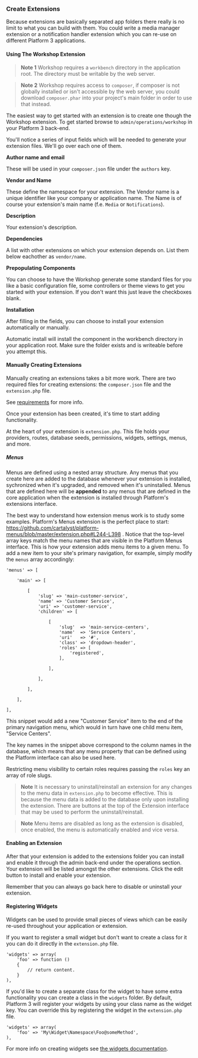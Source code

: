 ### Create Extensions

Because extensions are basically separated app folders there really is no limit to what you can build with them. You could write a media manager extension or a notification handler extension which you can re-use on different Platform 3 applications.

#### Using The Workshop Extension

> **Note 1** Workshop requires a `workbench` directory in the application root. The directory must be writable by the web server.

> **Note 2** Workshop requires access to `composer`, if composer is not globally installed or isn't accessible by the web server, you could download `composer.phar` into your project's main folder in order to use that instead.

The easiest way to get started with an extension is to create one though the Workshop extension. To get started browse to `admin/operations/workshop` in your Platform 3 back-end.

You'll notice a series of input fields which will be needed to generate your extension files. We'll go over each one of them.

**Author name and email**

These will be used in your `composer.json` file under the `authors` key.

**Vendor and Name**

These define the namespace for your extension. The Vendor name is a unique identifier like your company or application name. The Name is of course your extension's main name (f.e. `Media` or `Notifications`).

**Description**

Your extension's description.

**Dependencies**

A list with other extensions on which your extension depends on. List them below eachother as `vendor/name`.

**Prepopulating Components**

You can choose to have the Workshop generate some standard files for you like a basic configuration file, some controllers or theme views to get you started with your extension. If you don't want this just leave the checkboxes blank.

**Installation**

After filling in the fields, you can choose to install your extension automatically or manually.

Automatic install will install the component in the workbench directory in your application root. Make sure the folder exists and is writeable before you attempt this.


#### Manually Creating Extensions

Manually creating an extensions takes a bit more work. There are two required files for creating extensions: the `composer.json` file and the `extension.php` file.

See [requirements](#installation) for more info.

Once your extension has been created, it's time to start adding functionality.

At the heart of your extension is `extension.php`. This file holds your providers, routes, database seeds, permissions, widgets, settings, menus, and more.

##### Menus

Menus are defined using a nested array structure. Any menus that you create here are added to the database whenever your extension is installed, sychronized when it's upgraded, and removed when it's uninstalled. Menus that are defined here will be **appended** to any menus that are defined in the core application when the extension is installed through Platform's extensions interface.

The best way to understand how extension menus work is to study some examples. Platform's Menus extension is the perfect place to start: https://github.com/cartalyst/platform-menus/blob/master/extension.php#L244-L398 . Notice that the top-level array keys match the menu names that are visible in the Platform Menus interface. This is how your extension adds menu items to a given menu. To add a new item to your site's primary navigation, for example, simply modify the `menus` array accordingly:

	'menus' => [

		'main' => [

			[
				'slug' => 'main-customer-service',
				'name' => 'Customer Service',
				'uri' => 'customer-service',
				'children' => [

					[
						'slug'  => 'main-service-centers',
						'name'  => 'Service Centers',
						'uri'   => '#',
						'class' => 'dropdown-header',
						'roles' => [
							'registered',
						],

					],

				],

			],

		],

	],

This snippet would add a new "Customer Service" item to the end of the primary navigation menu, which would in turn have one child menu item, "Service Centers".

The key names in the snippet above correspond to the column names in the database, which means that any menu property that can be defined using the Platform interface can also be used here.

Restricting menu visibility to certain roles requires passing the `roles` key an array of role slugs.

> **Note** It is necessary to uninstall/reinstall an extension for any changes to the menu data in `extension.php` to become effective. This is because the menu data is added to the database only upon installing the extension. There are buttons at the top of the Extension interface that may be used to perform the uninstall/reinstall.

> **Note** Menu items are disabled as long as the extension is disabled, once enabled, the menu is automatically enabled and vice versa.

#### Enabling an Extension

After that your extension is added to the extensions folder you can install and enable it through the admin back-end under the operations section. Your extension will be listed amongst the other extensions. Click the edit button to install and enable your extension.

Remember that you can always go back here to disable or uninstall your extension.


#### Registering Widgets

Widgets can be used to provide small pieces of views which can be easily re-used throughout your application or extension.

If you want to register a small widget but don't want to create a class for it you can do it directly in the `extension.php` file.

	'widgets' => array(
		'foo' => function ()
		{
			// return content.
		}
	),

If you'd like to create a separate class for the widget to have some extra functionality you can create a class in the `widgets` folder. By default, Platform 3 will register your widgets by using your class name as the widget key. You can override this by registering the widget in the `extension.php` file.

	'widgets' => array(
		'foo' => 'My\Widget\Namespace\Foo@someMethod',
	),

For more info on creating widgets see [the widgets documentation](#widgets).

